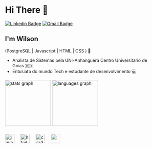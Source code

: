    
  <h1 align="left">Hi There 👋</h1>

  [![Linkedin Badge](https://img.shields.io/badge/-LinkedIn-0c5217?style=flat-square&logo=Linkedin&logoColor=white&link=https://https://www.linkedin.com/in/willsonbs/)](https://www.linkedin.com/in/willsonbs/)
[![Gmail Badge](https://img.shields.io/badge/-willsonbs@gmail.com-0c5217?style=flat-square&logo=Gmail&logoColor=white&link=mailto:willsonbs@gmail.com)](mailto:willsonbs@gmail.com)

###

## I'm Wilson 
(PostgreSQL | Javascript | HTML | CSS ) 🖖
-  Analista de Sistemas pela UNI-Anhanguera Centro Universitario de Goias 🇧🇷
-  Entusiata do mundo Tech e estudante de desenvolvimento 💻


<div align="left">
  <img src="https://github-readme-stats.vercel.app/api?username=willsonbs&hide_title=false&hide_rank=false&show_icons=true&include_all_commits=true&count_private=true&disable_animations=false&theme=gotham&locale=en&hide_border=false" height="150" alt="stats graph"  />
  <img src="https://github-readme-stats.vercel.app/api/top-langs?username=maurodesouza&locale=en&hide_title=false&layout=compact&card_width=320&langs_count=5&theme=gotham&hide_border=false" height="150" alt="languages graph"  />
</div>

###


###

<div align="left">
  <img src="https://cdn.jsdelivr.net/gh/devicons/devicon/icons/javascript/javascript-original.svg" height="30" alt="javascript logo"  />
  <img width="12" />
  <img src="https://cdn.jsdelivr.net/gh/devicons/devicon/icons/html5/html5-original.svg" height="30" alt="html5 logo"  />
  <img width="12" />
  <img src="https://cdn.jsdelivr.net/gh/devicons/devicon/icons/css3/css3-original.svg" height="30" alt="css3 logo"  />
  <img width="12" />
  <img src="https://cdn.jsdelivr.net/gh/devicons/devicon@latest/icons/postgresql/postgresql-original.svg" height="30" />
  <img width="12"/>
          
</div>

###

